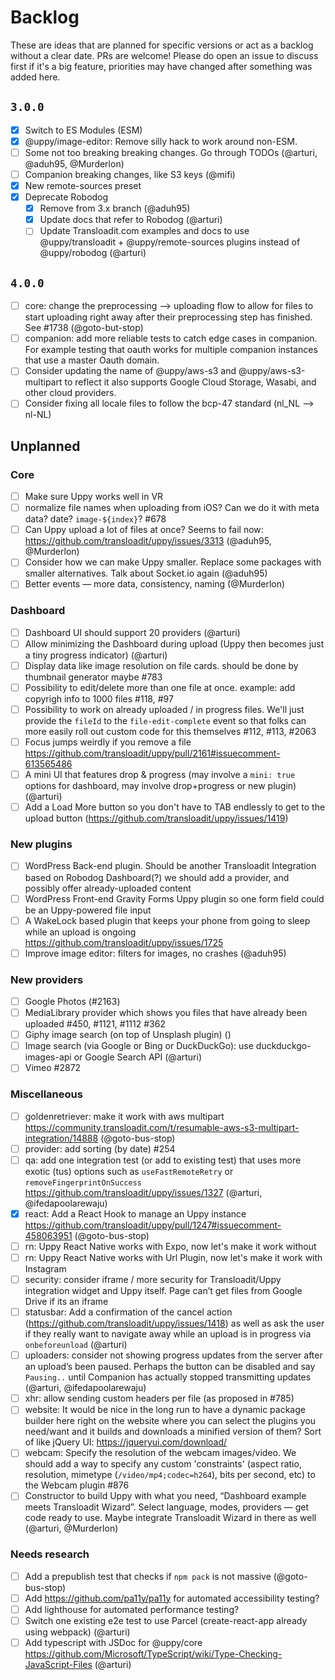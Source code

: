 # Backlog

<!--lint disable no-literal-urls no-undefined-references-->

These are ideas that are planned for specific versions or act as a backlog
without a clear date. PRs are welcome! Please do open an issue to discuss first
if it's a big feature, priorities may have changed after something was added
here.

## `3.0.0`

- [x] Switch to ES Modules (ESM)
- [x] @uppy/image-editor: Remove silly hack to work around non-ESM.
- [ ] Some not too breaking breaking changes. Go through TODOs (@arturi,
      @aduh95, @Murderlon)
- [ ] Companion breaking changes, like S3 keys (@mifi)
- [x] New remote-sources preset
- [x] Deprecate Robodog
  - [x] Remove from 3.x branch (@aduh95)
  - [x] Update docs that refer to Robodog (@arturi)
  - [ ] Update Transloadit.com examples and docs to use @uppy/transloadit +
        @uppy/remote-sources plugins instead of @uppy/robodog (@arturi)

## `4.0.0`

- [ ] core: change the preprocessing --> uploading flow to allow for files to
      start uploading right away after their preprocessing step has finished.
      See #1738 (@goto-but-stop)
- [ ] companion: add more reliable tests to catch edge cases in companion. For
      example testing that oauth works for multiple companion instances that use
      a master Oauth domain.
- [ ] Consider updating the name of @uppy/aws-s3 and @uppy/aws-s3-multipart to
      reflect it also supports Google Cloud Storage, Wasabi, and other cloud
      providers.
- [ ] Consider fixing all locale files to follow the bcp-47 standard (nl_NL -->
      nl-NL)

## Unplanned

### Core

- [ ] Make sure Uppy works well in VR
- [ ] normalize file names when uploading from iOS? Can we do it with meta data?
      date? `image-${index}`? #678
- [ ] Can Uppy upload a lot of files at once? Seems to fail now:
      https://github.com/transloadit/uppy/issues/3313 (@aduh95, @Murderlon)
- [ ] Consider how we can make Uppy smaller. Replace some packages with smaller
      alternatives. Talk about Socket.io again (@aduh95)
- [ ] Better events — more data, consistency, naming (@Murderlon)

### Dashboard

- [ ] Dashboard UI should support 20 providers (@arturi)
- [ ] Allow minimizing the Dashboard during upload (Uppy then becomes just a
      tiny progress indicator) (@arturi)
- [ ] Display data like image resolution on file cards. should be done by
      thumbnail generator maybe #783
- [ ] Possibility to edit/delete more than one file at once. example: add
      copyrigh info to 1000 files #118, #97
- [ ] Possibility to work on already uploaded / in progress files. We'll just
      provide the `fileId` to the `file-edit-complete` event so that folks can
      more easily roll out custom code for this themselves #112, #113, #2063
- [ ] Focus jumps weirdly if you remove a file
      https://github.com/transloadit/uppy/pull/2161#issuecomment-613565486
- [ ] A mini UI that features drop & progress (may involve a `mini: true`
      options for dashboard, may involve drop+progress or new plugin) (@arturi)
- [ ] Add a Load More button so you don't have to TAB endlessly to get to the
      upload button (https://github.com/transloadit/uppy/issues/1419)

### New plugins

- [ ] WordPress Back-end plugin. Should be another Transloadit Integration based
      on Robodog Dashboard(?) we should add a provider, and possibly offer
      already-uploaded content
- [ ] WordPress Front-end Gravity Forms Uppy plugin so one form field could be
      an Uppy-powered file input
- [ ] A WakeLock based plugin that keeps your phone from going to sleep while an
      upload is ongoing https://github.com/transloadit/uppy/issues/1725
- [ ] Improve image editor: filters for images, no crashes (@aduh95)

### New providers

- [ ] Google Photos (#2163)
- [ ] MediaLibrary provider which shows you files that have already been
      uploaded #450, #1121, #1112 #362
- [ ] Giphy image search (on top of Unsplash plugin) ()
- [ ] Image search (via Google or Bing or DuckDuckGo): use duckduckgo-images-api
      or Google Search API (@arturi)
- [ ] Vimeo #2872

### Miscellaneous

- [ ] goldenretriever: make it work with aws multipart
      https://community.transloadit.com/t/resumable-aws-s3-multipart-integration/14888
      (@goto-bus-stop)
- [ ] provider: add sorting (by date) #254
- [ ] qa: add one integration test (or add to existing test) that uses more
      exotic (tus) options such as `useFastRemoteRetry` or
      `removeFingerprintOnSuccess`
      https://github.com/transloadit/uppy/issues/1327 (@arturi,
      @ifedapoolarewaju)
- [x] react: Add a React Hook to manage an Uppy instance
      https://github.com/transloadit/uppy/pull/1247#issuecomment-458063951
      (@goto-bus-stop)
- [ ] rn: Uppy React Native works with Expo, now let's make it work without
- [ ] rn: Uppy React Native works with Url Plugin, now let's make it work with
      Instagram
- [ ] security: consider iframe / more security for Transloadit/Uppy integration
      widget and Uppy itself. Page can’t get files from Google Drive if its an
      iframe
- [ ] statusbar: Add a confirmation of the cancel action
      (https://github.com/transloadit/uppy/issues/1418) as well as ask the user
      if they really want to navigate away while an upload is in progress via
      `onbeforeunload` (@arturi)
- [ ] uploaders: consider not showing progress updates from the server after an
      upload’s been paused. Perhaps the button can be disabled and say
      `Pausing..` until Companion has actually stopped transmitting updates
      (@arturi, @ifedapoolarewaju)
- [ ] xhr: allow sending custom headers per file (as proposed in #785)
- [ ] website: It would be nice in the long run to have a dynamic package
      builder here right on the website where you can select the plugins you
      need/want and it builds and downloads a minified version of them? Sort of
      like jQuery UI: https://jqueryui.com/download/
- [ ] webcam: Specify the resolution of the webcam images/video. We should add a
      way to specify any custom 'constraints' (aspect ratio, resolution,
      mimetype (`/video/mp4;codec=h264`), bits per second, etc) to the Webcam
      plugin #876
- [ ] Constructor to build Uppy with what you need, “Dashboard example meets
      Transloadit Wizard”. Select language, modes, providers — get code ready to
      use. Maybe integrate Transloadit Wizard in there as well (@arturi,
      @Murderlon)

### Needs research

- [ ] Add a prepublish test that checks if `npm pack` is not massive
      (@goto-bus-stop)
- [ ] Add https://github.com/pa11y/pa11y for automated accessibility testing?
- [ ] Add lighthouse for automated performance testing?
- [ ] Switch one existing e2e test to use Parcel (create-react-app already using
      webpack) (@arturi)
- [ ] Add typescript with JSDoc for @uppy/core
      https://github.com/Microsoft/TypeScript/wiki/Type-Checking-JavaScript-Files
      (@arturi)
